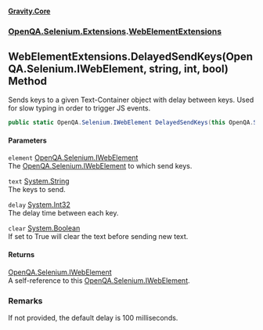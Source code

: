#### [Gravity.Core](./index.md 'index')
### [OpenQA.Selenium.Extensions](./OpenQA-Selenium-Extensions.md 'OpenQA.Selenium.Extensions').[WebElementExtensions](./OpenQA-Selenium-Extensions-WebElementExtensions.md 'OpenQA.Selenium.Extensions.WebElementExtensions')
## WebElementExtensions.DelayedSendKeys(OpenQA.Selenium.IWebElement, string, int, bool) Method
Sends keys to a given Text-Container object with delay between keys. Used  
for slow typing in order to trigger JS events.  
```csharp
public static OpenQA.Selenium.IWebElement DelayedSendKeys(this OpenQA.Selenium.IWebElement element, string text, int delay, bool clear);
```
#### Parameters
<a name='OpenQA-Selenium-Extensions-WebElementExtensions-DelayedSendKeys(OpenQA-Selenium-IWebElement_string_int_bool)-element'></a>
`element` [OpenQA.Selenium.IWebElement](https://docs.microsoft.com/en-us/dotnet/api/OpenQA.Selenium.IWebElement 'OpenQA.Selenium.IWebElement')  
The [OpenQA.Selenium.IWebElement](https://docs.microsoft.com/en-us/dotnet/api/OpenQA.Selenium.IWebElement 'OpenQA.Selenium.IWebElement') to which send keys.  
  
<a name='OpenQA-Selenium-Extensions-WebElementExtensions-DelayedSendKeys(OpenQA-Selenium-IWebElement_string_int_bool)-text'></a>
`text` [System.String](https://docs.microsoft.com/en-us/dotnet/api/System.String 'System.String')  
The keys to send.  
  
<a name='OpenQA-Selenium-Extensions-WebElementExtensions-DelayedSendKeys(OpenQA-Selenium-IWebElement_string_int_bool)-delay'></a>
`delay` [System.Int32](https://docs.microsoft.com/en-us/dotnet/api/System.Int32 'System.Int32')  
The delay time between each key.  
  
<a name='OpenQA-Selenium-Extensions-WebElementExtensions-DelayedSendKeys(OpenQA-Selenium-IWebElement_string_int_bool)-clear'></a>
`clear` [System.Boolean](https://docs.microsoft.com/en-us/dotnet/api/System.Boolean 'System.Boolean')  
If set to True will clear the text before sending new text.  
  
#### Returns
[OpenQA.Selenium.IWebElement](https://docs.microsoft.com/en-us/dotnet/api/OpenQA.Selenium.IWebElement 'OpenQA.Selenium.IWebElement')  
A self-reference to this [OpenQA.Selenium.IWebElement](https://docs.microsoft.com/en-us/dotnet/api/OpenQA.Selenium.IWebElement 'OpenQA.Selenium.IWebElement').  
### Remarks
If not provided, the default delay is 100 milliseconds.  
